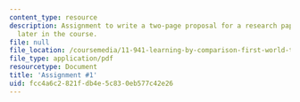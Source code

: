 ```yaml
---
content_type: resource
description: Assignment to write a two-page proposal for a research paper to be written
  later in the course.
file: null
file_location: /coursemedia/11-941-learning-by-comparison-first-world-third-world-cities-fall-2008/fcc4a6c2821fdb4e5c830eb577c42e26_MIT11_941f08_assn01.pdf
file_type: application/pdf
resourcetype: Document
title: 'Assignment #1'
uid: fcc4a6c2-821f-db4e-5c83-0eb577c42e26
---
```

